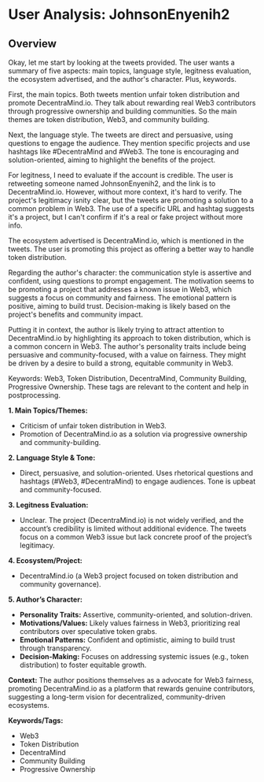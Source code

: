 # User Analysis: JohnsonEnyenih2

## Overview

<think>
Okay, let me start by looking at the tweets provided. The user wants a summary of five aspects: main topics, language style, legitness evaluation, the ecosystem advertised, and the author's character. Plus, keywords.

First, the main topics. Both tweets mention unfair token distribution and promote DecentraMind.io. They talk about rewarding real Web3 contributors through progressive ownership and building communities. So the main themes are token distribution, Web3, and community building.

Next, the language style. The tweets are direct and persuasive, using questions to engage the audience. They mention specific projects and use hashtags like #DecentraMind and #Web3. The tone is encouraging and solution-oriented, aiming to highlight the benefits of the project.

For legitness, I need to evaluate if the account is credible. The user is retweeting someone named JohnsonEnyenih2, and the link is to DecentraMind.io. However, without more context, it's hard to verify. The project's legitimacy isnity clear, but the tweets are promoting a solution to a common problem in Web3. The use of a specific URL and hashtag suggests it's a project, but I can't confirm if it's a real or fake project without more info.

The ecosystem advertised is DecentraMind.io, which is mentioned in the tweets. The user is promoting this project as offering a better way to handle token distribution.

Regarding the author's character: the communication style is assertive and confident, using questions to prompt engagement. The motivation seems to be promoting a project that addresses a known issue in Web3, which suggests a focus on community and fairness. The emotional pattern is positive, aiming to build trust. Decision-making is likely based on the project's benefits and community impact.

Putting it in context, the author is likely trying to attract attention to DecentraMind.io by highlighting its approach to token distribution, which is a common concern in Web3. The author's personality traits include being persuasive and community-focused, with a value on fairness. They might be driven by a desire to build a strong, equitable community in Web3.

Keywords: Web3, Token Distribution, DecentraMind, Community Building, Progressive Ownership. These tags are relevant to the content and help in postprocessing.
</think>

**1. Main Topics/Themes:**  
- Criticism of unfair token distribution in Web3.  
- Promotion of DecentraMind.io as a solution via progressive ownership and community-building.  

**2. Language Style & Tone:**  
- Direct, persuasive, and solution-oriented. Uses rhetorical questions and hashtags (#Web3, #DecentraMind) to engage audiences. Tone is upbeat and community-focused.  

**3. Legitness Evaluation:**  
- Unclear. The project (DecentraMind.io) is not widely verified, and the account’s credibility is limited without additional evidence. The tweets focus on a common Web3 issue but lack concrete proof of the project’s legitimacy.  

**4. Ecosystem/Project:**  
- DecentraMind.io (a Web3 project focused on token distribution and community governance).  

**5. Author’s Character:**  
- **Personality Traits:** Assertive, community-oriented, and solution-driven.  
- **Motivations/Values:** Likely values fairness in Web3, prioritizing real contributors over speculative token grabs.  
- **Emotional Patterns:** Confident and optimistic, aiming to build trust through transparency.  
- **Decision-Making:** Focuses on addressing systemic issues (e.g., token distribution) to foster equitable growth.  

**Context:** The author positions themselves as a advocate for Web3 fairness, promoting DecentraMind.io as a platform that rewards genuine contributors, suggesting a long-term vision for decentralized, community-driven ecosystems.  

**Keywords/Tags:**  
- Web3  
- Token Distribution  
- DecentraMind  
- Community Building  
- Progressive Ownership